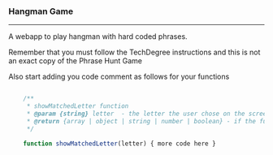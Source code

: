 ### Hangman Game

---

A webapp to play hangman with hard coded phrases.

Remember that you must follow the TechDegree instructions and this is not an exact copy of the Phrase Hunt Game

Also start adding you code comment as follows for your functions

```javascript

	/**
	 * showMatchedLetter function
	 * @param {string} letter  - the letter the user chose on the screens
     * @return {array | object | string | number | boolean} - if the function returns something pass the data type that returns from the function (you will only enter one)
	 */

    function showMatchedLetter(letter) { more code here }

```
